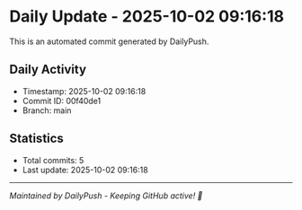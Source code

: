 # Daily Update - 2025-10-02 09:16:18

This is an automated commit generated by DailyPush.

## Daily Activity
- Timestamp: 2025-10-02 09:16:18
- Commit ID: 00f40de1
- Branch: main

## Statistics
- Total commits: 5
- Last update: 2025-10-02 09:16:18

---
*Maintained by DailyPush - Keeping GitHub active! 🚀*
